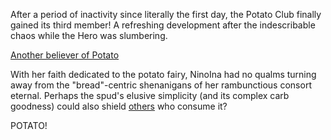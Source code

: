 <!-- title: Wooden Potato -->
<!-- relationship: Family -->

After a period of inactivity since literally the first day, the Potato Club finally gained its third member! A refreshing development after the indescribable chaos while the Hero was slumbering.

[Another believer of Potato](#embed:https://www.youtube.com/live/l9HKSDG50HM?si=YIuhWtcHs4rd0fZ2&t=512)

With her faith dedicated to the potato fairy, NinoIna had no qualms turning away from the "bread"-centric shenanigans of her rambunctious consort eternal. Perhaps the spud's elusive simplicity (and its complex carb goodness) could also shield [others](https://youtu.be/l9HKSDG50HM?t=5046s) who consume it?

POTATO!
